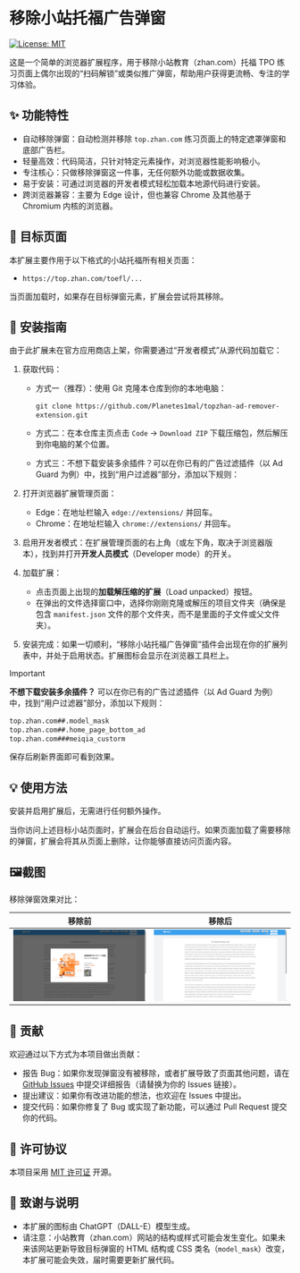 # 移除小站托福广告弹窗

[![License: MIT](https://img.shields.io/badge/License-MIT-yellow.svg)](https://opensource.org/licenses/MIT)

这是一个简单的浏览器扩展程序，用于移除小站教育（zhan.com）托福 TPO 练习页面上偶尔出现的“扫码解锁”或类似推广弹窗，帮助用户获得更流畅、专注的学习体验。

## ✨ 功能特性

* 自动移除弹窗：自动检测并移除 `top.zhan.com` 练习页面上的特定遮罩弹窗和底部广告栏。
* 轻量高效：代码简洁，只针对特定元素操作，对浏览器性能影响极小。
* 专注核心：只做移除弹窗这一件事，无任何额外功能或数据收集。
* 易于安装：可通过浏览器的开发者模式轻松加载本地源代码进行安装。
* 跨浏览器兼容：主要为 Edge 设计，但也兼容 Chrome 及其他基于 Chromium 内核的浏览器。

## 🎯 目标页面

本扩展主要作用于以下格式的小站托福所有相关页面：

* `https://top.zhan.com/toefl/...`

当页面加载时，如果存在目标弹窗元素，扩展会尝试将其移除。

## 🚀 安装指南

由于此扩展未在官方应用商店上架，你需要通过“开发者模式”从源代码加载它：

1. 获取代码：

   - 方式一（推荐）：使用 Git 克隆本仓库到你的本地电脑：

     ```
     git clone https://github.com/Planetes1mal/topzhan-ad-remover-extension.git
     ```
   - 方式二：在本仓库主页点击 `Code` -> `Download ZIP` 下载压缩包，然后解压到你电脑的某个位置。
   - 方式三：不想下载安装多余插件？可以在你已有的广告过滤插件（以 Ad Guard 为例）中，找到“用户过滤器”部分，添加以下规则：
2. 打开浏览器扩展管理页面：

   - Edge：在地址栏输入 `edge://extensions/` 并回车。
   - Chrome：在地址栏输入 `chrome://extensions/` 并回车。
3. 启用开发者模式：在扩展管理页面的右上角（或左下角，取决于浏览器版本），找到并打开**开发人员模式**（Developer mode）的开关。
4. 加载扩展：

   * 点击页面上出现的**加载解压缩的扩展**（Load unpacked）按钮。
   * 在弹出的文件选择窗口中，选择你刚刚克隆或解压的项目文件夹（确保是包含 `manifest.json` 文件的那个文件夹，而不是里面的子文件或父文件夹）。
5. 安装完成：如果一切顺利，“移除小站托福广告弹窗”插件会出现在你的扩展列表中，并处于启用状态。扩展图标会显示在浏览器工具栏上。

> [!IMPORTANT]
>
> **不想下载安装多余插件？** 可以在你已有的广告过滤插件（以 Ad Guard 为例）中，找到“用户过滤器”部分，添加以下规则：
>
> ```
> top.zhan.com##.model_mask
> top.zhan.com##.home_page_bottom_ad
> top.zhan.com###meiqia_custorm
> ```
>
> 保存后刷新界面即可看到效果。

## 💡 使用方法

安装并启用扩展后，无需进行任何额外操作。

当你访问上述目标小站页面时，扩展会在后台自动运行。如果页面加载了需要移除的弹窗，扩展会将其从页面上删除，让你能够直接访问页面内容。

## 🖼️截图

移除弹窗效果对比：

|                                移除前                                |                                移除后                                |
| :-------------------------------------------------------------------: | :-------------------------------------------------------------------: |
| ![image-20250421135114904](./assets/README/image-20250421135114904.png) | ![image-20250421135135715](./assets/README/image-20250421135135715.png) |

## 🤝 贡献

欢迎通过以下方式为本项目做出贡献：

* 报告 Bug：如果你发现弹窗没有被移除，或者扩展导致了页面其他问题，请在 [GitHub Issues](https://github.com/Planetes1mal/topzhan-ad-remover-extension/issues) 中提交详细报告（请替换为你的 Issues 链接）。
* 提出建议：如果你有改进功能的想法，也欢迎在 Issues 中提出。
* 提交代码：如果你修复了 Bug 或实现了新功能，可以通过 Pull Request 提交你的代码。

## 📜 许可协议

本项目采用 [MIT 许可证](LICENSE) 开源。

## 🙏 致谢与说明

* 本扩展的图标由 ChatGPT（DALL-E）模型生成。
* 请注意：小站教育（zhan.com）网站的结构或样式可能会发生变化。如果未来该网站更新导致目标弹窗的 HTML 结构或 CSS 类名（`model_mask`）改变，本扩展可能会失效，届时需要更新扩展代码。
